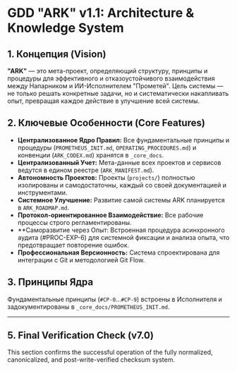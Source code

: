 # GDD "ARK" v1.1: Architecture & Knowledge System

## 1. Концепция (Vision)

**"ARK"** — это мета-проект, определяющий структуру, принципы и процедуры для эффективного и отказоустойчивого взаимодействия между Напарником и ИИ-Исполнителем "Прометей". Цель системы — не только решать конкретные задачи, но и систематически накапливать опыт, превращая каждое действие в улучшение всей системы.

## 2. Ключевые Особенности (Core Features)

*   **Централизованное Ядро Правил:** Все фундаментальные принципы и процедуры (`PROMETHEUS_INIT.md`, `OPERATING_PROCEDURES.md`) и конвенции (`ARK_CODEX.md`) хранятся в `_core_docs`.
*   **Централизованный Учет:** Мета-данные всех проектов и сервисов ведутся в едином реестре (`ARK_MANIFEST.md`).
*   **Автономность Проектов:** Проекты (`projects/`) полностью изолированы и самодостаточны, каждый со своей документацией и инструментами.
*   **Системное Улучшение:** Развитие самой системы ARK планируется в `ARK_ROADMAP.md`.
*   **Протокол-ориентированное Взаимодействие:** Все рабочие процессы строго регламентированы.
*   **Саморазвитие через Опыт: Встроенная процедура асинхронного аудита (#PROC-EXP-6) для системной фиксации и анализа опыта, что предотвращает повторение ошибок.
*   **Профессиональная Версионность:** Система спроектирована для интеграции с Git и методологией Git Flow.

## 3. Принципы Ядра

Фундаментальные принципы (`#CP-0`...`#CP-9`) встроены в Исполнителя и задокументированы в `_core_docs/PROMETHEUS_INIT.md`.

---

## 5. Final Verification Check (v7.0)

This section confirms the successful operation of the fully normalized, canonicalized, and post-write-verified checksum system.

<!-- [ARK_INTEGRITY_CHECKSUM::sha256:f81fbd963388bce4c685d0cd28ffe82362a7c48f737304e91def1dd86dbad0e9] -->